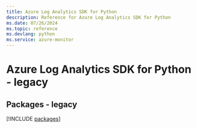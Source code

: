 ```yaml
---
title: Azure Log Analytics SDK for Python
description: Reference for Azure Log Analytics SDK for Python
ms.date: 07/26/2024
ms.topic: reference
ms.devlang: python
ms.service: azure-monitor
---
```

# Azure Log Analytics SDK for Python - legacy
## Packages - legacy
[!INCLUDE [packages](log-analytics-index.md)]